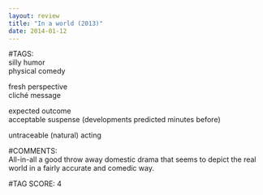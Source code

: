 ```yaml
---  
layout: review  
title: "In a world (2013)"  
date: 2014-01-12  
---  
```

  
#TAGS:  
silly humor  
physical comedy  
  
fresh perspective  
cliché message  
  
expected outcome  
acceptable suspense (developments predicted minutes before)  
  
untraceable (natural) acting  
  
#COMMENTS:  
All-in-all a good throw away domestic drama that seems to depict the real world in a fairly accurate and comedic way.  
  
  
  
  
  
#TAG SCORE: 4  
